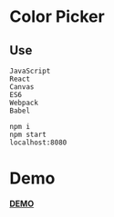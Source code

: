 # Color Picker

## Use
```
JavaScript
React
Canvas
ES6
Webpack
Babel

```

```
npm i
npm start
localhost:8080

```
Demo
====

**[DEMO](https://orischenko.github.io/color-picker/)**
